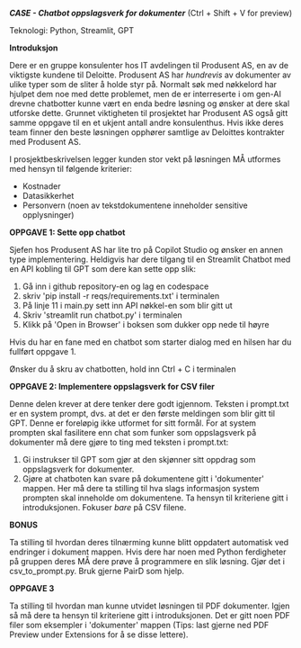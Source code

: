 ***CASE - Chatbot oppslagsverk for dokumenter*** (Ctrl + Shift + V for preview)

Teknologi: Python, Streamlit, GPT

**Introduksjon**

Dere er en gruppe konsulenter hos IT avdelingen til Produsent AS, en av de viktigste kundene til Deloitte. Produsent AS har *hundrevis* av dokumenter av ulike typer som de sliter å holde styr på. Normalt søk med nøkkelord har hjulpet dem noe med dette problemet, men de er interreserte i om gen-AI drevne chatbotter kunne vært en enda bedre løsning og ønsker at dere skal utforske dette. Grunnet viktigheten til prosjektet har Produsent AS også gitt samme oppgave til en et ukjent antall andre konsulenthus. Hvis ikke deres team finner den beste løsningen opphører samtlige av Deloittes kontrakter med Produsent AS.

I prosjektbeskrivelsen legger kunden stor vekt på løsningen MÅ utformes med hensyn til følgende kriterier:

- Kostnader
- Datasikkerhet
- Personvern (noen av tekstdokumentene inneholder sensitive opplysninger)

**OPPGAVE 1: Sette opp chatbot**

Sjefen hos Produsent AS har lite tro på Copilot Studio og ønsker en annen type implementering. Heldigvis har dere tilgang til en Streamlit Chatbot med en API kobling til GPT som dere kan sette opp slik:

1. Gå inn i github repository-en og lag en codespace
2. skriv 'pip install -r reqs/requirements.txt' i terminalen
3. På linje 11 i main.py sett inn API nøkkel-en som blir gitt ut 
4. Skriv 'streamlit run chatbot.py' i terminalen
5. Klikk på 'Open in Browser' i boksen som dukker opp nede til høyre

Hvis du har en fane med en chatbot som starter dialog med en hilsen har du fullført oppgave 1.

Ønsker du å skru av chatbotten, hold inn Ctrl + C i terminalen

**OPPGAVE 2: Implementere oppslagsverk for CSV filer**

Denne delen krever at dere tenker dere godt igjennom. Teksten i prompt.txt er en system prompt, dvs. at det er den første meldingen som blir gitt til GPT. Denne er foreløpig ikke utformet for sitt formål. For at system prompten skal fasilitere enn chat som funker som oppslagsverk på dokumenter må dere gjøre to ting med teksten i prompt.txt:

1. Gi instrukser til GPT som gjør at den skjønner sitt oppdrag som oppslagsverk for dokumenter.
2. Gjøre at chatboten kan svare på dokumentene gitt i 'dokumenter' mappen. Her må dere ta stilling til hva slags informasjon system prompten skal inneholde om dokumentene. Ta hensyn til kriteriene gitt i introduksjonen. Fokuser *bare* på CSV filene.

**BONUS** 

Ta stilling til hvordan deres tilnærming kunne blitt oppdatert automatisk ved endringer i dokument mappen. Hvis dere har noen med Python ferdigheter på gruppen deres MÅ dere prøve å programmere en slik løsning. Gjør det i csv_to_prompt.py. Bruk gjerne PairD som hjelp.

**OPPGAVE 3**

Ta stilling til hvordan man kunne utvidet løsningen til PDF dokumenter. Igjen så må dere ta hensyn til kriteriene gitt i introduksjonen. Det er gitt noen PDF filer som eksempler i 'dokumenter' mappen (Tips: last gjerne ned PDF Preview under Extensions for å se disse lettere).

 

